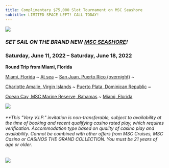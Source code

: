 ```yaml
---
title: Complimentary $75,000 Slot Tournament on MSC Seashore
subtitle: LIMITED SPACE LEFT! CALL TODAY!
---
```



![](/uploads/2022-05-24_14-02-43.png)

### *SET SAIL ON THE BRAND NEW [MSC SEASHORE](https://www.msccruisesusa.com/cruise/ships/msc-seashore)!*

### Saturday, June 11, 2022 – Saturday, June 18, 2022

**Round Trip from Miami, Florida**

[Miami, Florida](https://www.msccruisesusa.com/destination/ports/MIA) ~ [At sea](https://www.msccruisesusa.com/on-board/entertainment) ~ [San Juan, Puerto Rico (overnight)](https://www.msccruisesusa.com/cruise/destinations/caribbean/puerto-rico/san-juan) ~

[Charlotte Amalie, Virgin Islands](https://www.msccruisesusa.com/cruise/destinations/us-canada/united-states/charlotte-amalie) ~ [Puerto Plata, Dominican Republic](https://www.msccruisesusa.com/destination/ports/POP) ~

[Ocean Cay, MSC Marine Reserve, Bahamas](https://www.msccruisesusa.com/cruise/destinations/ocean-cay/bahamas/ocean-cay-msc-marine-reserve) ~ [Miami, Florida](https://www.msccruisesusa.com/destination/ports/MIA)

![](/uploads/screenshot-2022-05-24-135010.jpg)

###### \*\*This "Very V.I.P." invitation is non-transferable, subject to availability at the time of booking and recent qualifying casino rated play, which requires verification. Accommodation type based on quality of casino play and availability. Cannot be combined with other offers from MSC Cruises, MSC Casino or CASINOS THE GRAND COLLECTION. You must be 21 years of age or older.  

![](/uploads/2021-msc-seashore-brand-new-ship.jpg)